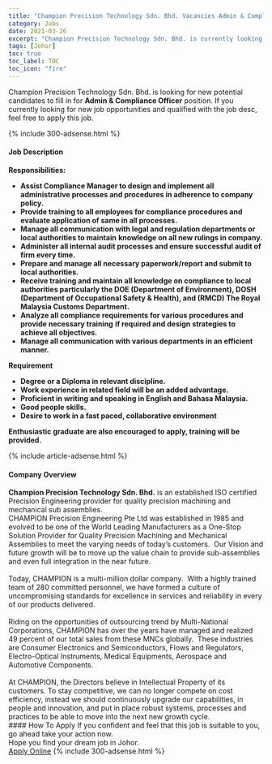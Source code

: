 ```yaml
---
title: "Champion Precision Technology Sdn. Bhd. Vacancies Admin & Compliance Officer" 
category: Jobs 
date: 2021-03-26 
excerpt: "Champion Precision Technology Sdn. Bhd. is currently looking for suitable person to fill in the Admin & Compliance Officer which based in Johor" 
tags: [Johor] 
toc: true 
toc_label: TOC 
toc_icon: "fire" 
--- 
```


<p>Champion Precision Technology Sdn. Bhd. is looking for new potential candidates to fill in for <b>Admin & Compliance Officer</b> position. If you currently looking for new job opportunities and qualified with the job desc, feel free to apply this job.
</p>{% include 300-adsense.html %} 
<div><div><h4>Job Description</h4></div><div><div><span><div><p><strong>Responsibilities:</strong></p><ul><li><strong>Assist Compliance Manager to design and implement all administrative processes and procedures </strong><strong>in adherence to company policy.</strong></li><li><strong>Provide training to all employees for compliance procedures and evaluate application of same in all processes.</strong></li><li><strong>Manage all communication with legal and regulation departments or local authorities to maintain</strong> <strong>knowledge on all new rulings in company.</strong></li><li><strong>Administer all internal audit processes and ensure successful audit of firm every time.</strong></li><li><strong>Prepare and manage all necessary paperwork/report and submit to local authorities.</strong></li><li><strong>Receive training and maintain all knowledge on compliance to local authorities particularly the DOE (Department of Environment), DOSH (Department of Occupational Safety &amp; Health), and (RMCD) The Royal Malaysia Customs Department.</strong></li><li><strong>Analyze all compliance requirements for various procedures and provide necessary training</strong> <strong>if required and design strategies to achieve all objectives.</strong></li><li><strong>Manage all communication with various departments in an efficient manner.</strong></li></ul><p><strong>Requirement</strong></p><ul><li><strong>Degree or a Diploma in relevant discipline.</strong></li><li><strong>Work experience in related field will be an added advantage.</strong></li><li><strong>Proficient in writing and speaking in English and Bahasa Malaysia.</strong></li><li><strong>Good people skills.</strong></li><li><strong>Desire to work in a fast paced, collaborative environment</strong></li></ul><p><strong>Enthusiastic graduate are also encouraged to apply, training will be provided.</strong></p></div></span></div></div></div> 
{% include article-adsense.html %} 
<div><div><h4>Company Overview</h4></div><div><div><span><div><div><strong>Champion Precision Technology Sdn. Bhd.</strong> is an established ISO certified Precision Engineering provider for quality precision machining and mechanical sub assemblies.</div>
<div>CHAMPION Precision Engineering Pte Ltd was established in 1985 and evolved to be one of the World Leading Manufacturers as a One-Stop Solution Provider for Quality Precision Machining and Mechanical Assemblies to meet the varying needs of today&#8217;s customers.&#160; Our Vision and future growth will be to move up the value chain to provide sub-assemblies and even full integration in the near future.<br>
<br>
Today, CHAMPION is a multi-million dollar company.&#160; With a highly trained team of 280 committed personnel, we have formed a culture of uncompromising standards for excellence in services and reliability in every of our products delivered.<br>
<br>
Riding on the opportunities of outsourcing trend by Multi-National Corporations, CHAMPION has over the years have managed and realized 49 percent of our total sales from these MNCs globally.&#160; These industries are Consumer Electronics and Semiconductors, Flows and Regulators, Electro-Optical Instruments, Medical Equipments, Aerospace and Automotive Components.<br>
<br>
At CHAMPION, the Directors believe in Intellectual Property of its customers. To stay competitive, we can no longer compete on cost efficiency, instead we should continuously upgrade our capabilities, in people and innovation, and put in place robust systems, processes and practices to be able to move into the next new growth cycle.</div></div></span></div></div></div> 
#### How To Apply 
If you confident and feel that this job is suitable to you, go ahead take your action now. <br/> 
Hope you find your dream job in Johor. <br/> 
<a href="https://www.jobstreet.com.my/en/job/admin-compliance-officer-4517849?jobId=jobstreet-my-job-4517849&" class="btn btn--info" target="_blank" rel="nofollow noopenner">Apply Online</a> 
{% include 300-adsense.html %} 